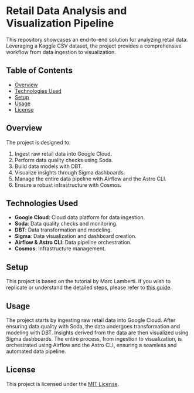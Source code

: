 # Retail Data Analysis and Visualization Pipeline

This repository showcases an end-to-end solution for analyzing retail data. Leveraging a Kaggle CSV dataset, the project provides a comprehensive workflow from data ingestion to visualization.

## Table of Contents

- [Overview](#overview)
- [Technologies Used](#technologies-used)
- [Setup](#setup)
- [Usage](#usage)
- [License](#license)

## Overview

The project is designed to:
1. Ingest raw retail data into Google Cloud.
2. Perform data quality checks using Soda.
3. Build data models with DBT.
4. Visualize insights through Sigma dashboards.
5. Manage the entire data pipeline with Airflow and the Astro CLI.
6. Ensure a robust infrastructure with Cosmos.

## Technologies Used

- **Google Cloud**: Cloud data platform for data ingestion.
- **Soda**: Data quality checks and monitoring.
- **DBT**: Data transformation and modeling.
- **Sigma**: Data visualization and dashboard creation.
- **Airflow & Astro CLI**: Data pipeline orchestration.
- **Cosmos**: Infrastructure management.

## Setup

This project is based on the tutorial by Marc Lamberti. If you wish to replicate or understand the detailed steps, please refer to [this guide](https://robust-dinosaur-2ef.notion.site/PUBLIC-Retail-Project-af398809b643495e851042fa293ffe5b).

## Usage

The project starts by ingesting raw retail data into Google Cloud. After ensuring data quality with Soda, the data undergoes transformation and modeling with DBT. Insights derived from the data are then visualized using Sigma dashboards. The entire process, from ingestion to visualization, is orchestrated using Airflow and the Astro CLI, ensuring a seamless and automated data pipeline.

## License

This project is licensed under the [MIT License](LICENSE.md).
